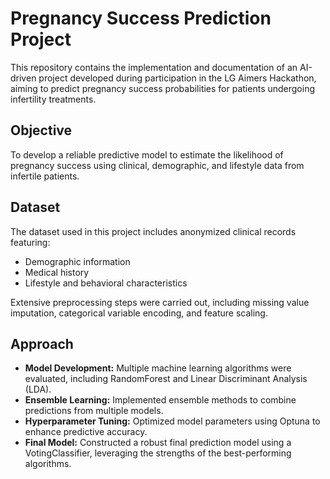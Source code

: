 # Pregnancy Success Prediction Project

This repository contains the implementation and documentation of an AI-driven project developed during participation in the LG Aimers Hackathon, aiming to predict pregnancy success probabilities for patients undergoing infertility treatments.

## Objective

To develop a reliable predictive model to estimate the likelihood of pregnancy success using clinical, demographic, and lifestyle data from infertile patients.

## Dataset

The dataset used in this project includes anonymized clinical records featuring:

* Demographic information
* Medical history
* Lifestyle and behavioral characteristics

Extensive preprocessing steps were carried out, including missing value imputation, categorical variable encoding, and feature scaling.

## Approach

* **Model Development:** Multiple machine learning algorithms were evaluated, including RandomForest and Linear Discriminant Analysis (LDA).
* **Ensemble Learning:** Implemented ensemble methods to combine predictions from multiple models.
* **Hyperparameter Tuning:** Optimized model parameters using Optuna to enhance predictive accuracy.
* **Final Model:** Constructed a robust final prediction model using a VotingClassifier, leveraging the strengths of the best-performing algorithms.
